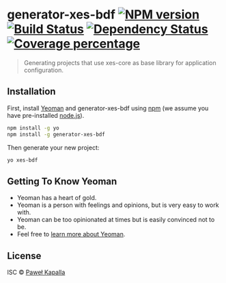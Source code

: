 # generator-xes-bdf [![NPM version][npm-image]][npm-url] [![Build Status][travis-image]][travis-url] [![Dependency Status][daviddm-image]][daviddm-url] [![Coverage percentage][coveralls-image]][coveralls-url]
> Generating projects that use xes-core as base library for application configuration.

## Installation

First, install [Yeoman](http://yeoman.io) and generator-xes-bdf using [npm](https://www.npmjs.com/) (we assume you have pre-installed [node.js](https://nodejs.org/)).

```bash
npm install -g yo
npm install -g generator-xes-bdf
```

Then generate your new project:

```bash
yo xes-bdf
```

## Getting To Know Yeoman

 * Yeoman has a heart of gold.
 * Yeoman is a person with feelings and opinions, but is very easy to work with.
 * Yeoman can be too opinionated at times but is easily convinced not to be.
 * Feel free to [learn more about Yeoman](http://yeoman.io/).

## License

ISC © [Paweł Kapalla](xesenix.pl)


[npm-image]: https://badge.fury.io/js/generator-xes-bdf.svg
[npm-url]: https://npmjs.org/package/generator-xes-bdf
[travis-image]: https://travis-ci.org//generator-xes-bdf.svg?branch=master
[travis-url]: https://travis-ci.org//generator-xes-bdf
[daviddm-image]: https://david-dm.org//generator-xes-bdf.svg?theme=shields.io
[daviddm-url]: https://david-dm.org//generator-xes-bdf
[coveralls-image]: https://coveralls.io/repos//generator-xes-bdf/badge.svg
[coveralls-url]: https://coveralls.io/r//generator-xes-bdf
